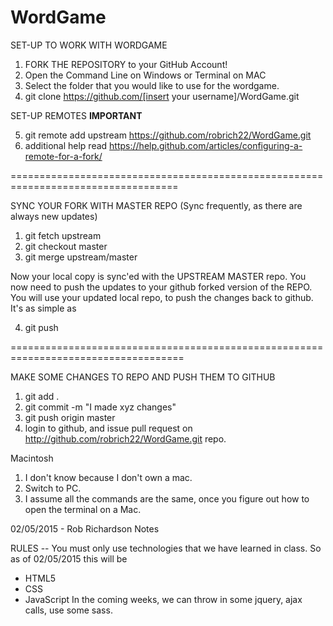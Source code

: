 # WordGame

SET-UP TO WORK WITH WORDGAME

1.  FORK THE REPOSITORY to your GitHub Account!
2.  Open the Command Line on Windows or Terminal on MAC
3.  Select the folder that you would like to use for the wordgame.
4.  git clone https://github.com/[insert your username]/WordGame.git

SET-UP REMOTES  **IMPORTANT**

5.  git remote add upstream https://github.com/robrich22/WordGame.git
6.  additional help read https://help.github.com/articles/configuring-a-remote-for-a-fork/

===================================================================================

SYNC YOUR FORK WITH MASTER REPO (Sync frequently, as there are always new updates)

1.  git fetch upstream
2.  git checkout master
3.  git merge upstream/master

Now your local copy is sync'ed with the UPSTREAM MASTER repo.  You now need to push the updates to your github forked version of the REPO.  You will use your updated local repo, to push the changes back to github.  It's as simple as 

4.  git push 

====================================================================================
 
MAKE SOME CHANGES TO REPO AND PUSH THEM TO GITHUB

1.  git add .
2.  git commit -m "I made xyz changes"
3.  git push origin master
4.  login to github, and issue pull request on http://github.com/robrich22/WordGame.git repo.

   

Macintosh
   1.  I don't know because I don't own a mac.
   2.  Switch to PC.
   3.  I assume all the commands are the same, once you figure out how to open the terminal on a Mac.
   


02/05/2015 - Rob Richardson Notes

RULES -- You must only use technologies that we have learned in class.  So as of 02/05/2015 this will be
   - HTML5
   - CSS
   - JavaScript
In the coming weeks, we can throw in some jquery, ajax calls, use some sass.  

